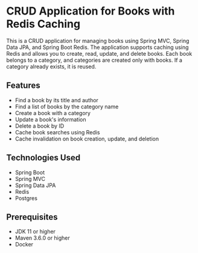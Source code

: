 # CRUD Application for Books with Redis Caching

This is a CRUD application for managing books using Spring MVC, Spring Data JPA, and Spring Boot Redis. The application supports caching using Redis and allows you to create, read, update, and delete books. Each book belongs to a category, and categories are created only with books. If a category already exists, it is reused.

## Features

- Find a book by its title and author
- Find a list of books by the category name
- Create a book with a category
- Update a book's information
- Delete a book by ID
- Cache book searches using Redis
- Cache invalidation on book creation, update, and deletion

## Technologies Used

- Spring Boot
- Spring MVC
- Spring Data JPA
- Redis
- Postgres

## Prerequisites

- JDK 11 or higher
- Maven 3.6.0 or higher
- Docker
